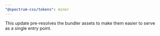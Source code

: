 ```yaml
---
"@spectrum-css/tokens": minor
---
```


This update pre-resolves the bundler assets to make them easier to serve as a single entry point.

